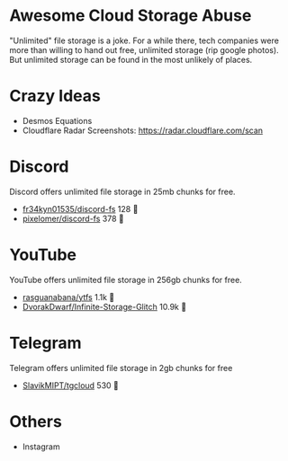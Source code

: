 # Awesome Cloud Storage Abuse

"Unlimited" file storage is a joke. For a while there, tech companies were more than willing to hand out free, unlimited storage (rip google photos). But unlimited storage can be found in the most unlikely of places.

# Crazy Ideas

- Desmos Equations
- Cloudflare Radar Screenshots: https://radar.cloudflare.com/scan

# Discord

Discord offers unlimited file storage in 25mb chunks for free.

- [fr34kyn01535/discord-fs](https://github.com/fr34kyn01535/discord-fs) 128 💫
- [pixelomer/discord-fs](https://github.com/pixelomer/discord-fs) 378 💫

# YouTube

YouTube offers unlimited file storage in 256gb chunks for free.

- [rasguanabana/ytfs](https://github.com/rasguanabana/ytfs) 1.1k 💫
- [DvorakDwarf/Infinite-Storage-Glitch](https://github.com/DvorakDwarf/Infinite-Storage-Glitch) 10.9k 💫

# Telegram

Telegram offers unlimited file storage in 2gb chunks for free

- [SlavikMIPT/tgcloud](https://github.com/SlavikMIPT/tgcloud) 530 💫

# Others

- Instagram
